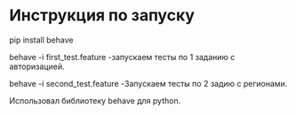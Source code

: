 # Инструкция по запуску

pip install behave

behave -i first_test.feature  -запускаем тесты по 1 заданию с авторизацией.

behave -i second_test.feature  -Запускаем тесты по 2 задию с регионами.

Использовал библиотеку behave для python.